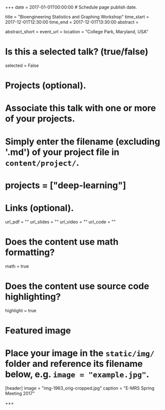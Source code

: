 +++
date = 2017-01-01T00:00:00  # Schedule page publish date.

title = "Bioengineering Statistics and Graphing Workshop"
time_start = 2017-12-01T12:30:00
time_end = 2017-12-01T13:30:00
abstract = 

abstract_short = 
event_url = 
location = "College Park, Maryland, USA"

# Is this a selected talk? (true/false)
selected = False

# Projects (optional).
#   Associate this talk with one or more of your projects.
#   Simply enter the filename (excluding '.md') of your project file in `content/project/`.
#   projects = ["deep-learning"]

# Links (optional).
url_pdf = ""
url_slides = ""
url_video = ""
url_code = ""

# Does the content use math formatting?
math = true

# Does the content use source code highlighting?
highlight = true

# Featured image
# Place your image in the `static/img/` folder and reference its filename below, e.g. `image = "example.jpg"`.
[header]
image = "img-1963_orig-cropped.jpg"
caption = "E-MRS Spring Meeting 2017"

+++
